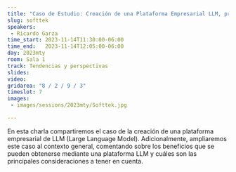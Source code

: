 ```yaml
---
title: "Caso de Estudio: Creación de una Plataforma Empresarial LLM, presentado por Softtek"
slug: softtek
speakers:
 - Ricardo Garza
time_start: 2023-11-14T11:30:00-06:00
time_end:   2023-11-14T12:05:00-06:00
day: 2023mty
room: Sala 1 
track: Tendencias y perspectivas
slides: 
video: 
gridarea: "8 / 2 / 9 / 3"
timeslot: 7
images:
 - images/sessions/2023mty/Softtek.jpg

---
```


En esta charla compartiremos el caso de la creación de una plataforma empresarial de LLM (Large Language Model). Adicionalmente, ampliaremos este caso al contexto general, comentando sobre los beneficios que se pueden obtenerse mediante una plataforma LLM y cuáles son las principales consideraciones a tener en cuenta.

